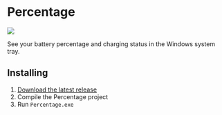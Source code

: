 # Percentage
![](https://raw.githubusercontent.com/soleon/percentage/master/percentage.png)

See your battery percentage and charging status in the Windows system tray.

## Installing
1. [Download the latest release](https://github.com/soleon/percentage/releases)
2. Compile the Percentage project
3. Run `Percentage.exe`